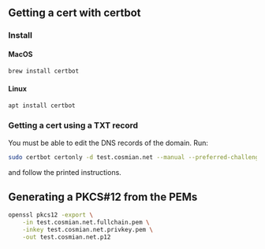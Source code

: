 
## Getting a cert with certbot

### Install

#### MacOS

```sh
brew install certbot
```

#### Linux

```sh
apt install certbot
```

### Getting a cert using a TXT record

You must be able to edit the DNS records of the domain.
Run:

```sh
sudo certbot certonly -d test.cosmian.net --manual --preferred-challenges dns
```

and follow the printed instructions.

## Generating a PKCS#12 from the PEMs

```sh
openssl pkcs12 -export \
    -in test.cosmian.net.fullchain.pem \
    -inkey test.cosmian.net.privkey.pem \
    -out test.cosmian.net.p12
```
